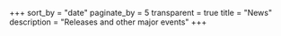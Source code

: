 +++
sort_by = "date"
paginate_by = 5
transparent = true
title = "News"
description = "Releases and other major events"
+++

